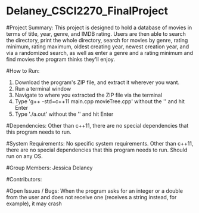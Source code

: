 # Delaney_CSCI2270_FinalProject

#Project Summary: 
This project is designed to hold a database of movies in terms of title, 
year, genre, and IMDB rating. Users are then able to search the directory, 
print the whole directory, search for movies by genre, rating minimum, 
rating maximum, oldest creating year, newest creation year, and via a 
randomized search, as well as enter a genre and a rating minimum and 
find movies the program thinks they'll enjoy.

#How to Run: 
1. Download the program's ZIP file, and extract it wherever you want.
2. Run a terminal window
3. Navigate to where you extracted the ZIP file via the terminal
4. Type 'g++ -std=c++11 main.cpp movieTree.cpp' without the '' and hit Enter
5. Type './a.out' without the '' and hit Enter

#Dependencies: 
Other than c++11, there are no special dependencies that this program
needs to run.

#System Requirements:
No specific system requirements. Other than c++11, there are no special
dependencies that this program needs to run. Should run on any OS.


#Group Members: 
Jessica Delaney

#Contributors: 


#Open Issues / Bugs: 
When the program asks for an integer or a double from the user and does not
receive one (receives a string instead, for example), it may crash
